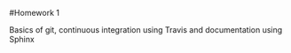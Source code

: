 #Homework 1
<p>Basics of git, continuous integration using Travis and documentation using Sphinx</p>
